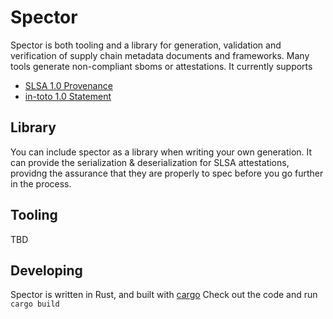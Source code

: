 # Spector
Spector is both tooling and a library for generation, validation and verification of supply chain metadata documents and frameworks.  Many tools generate non-compliant sboms or attestations.  It currently supports
* [SLSA 1.0 Provenance](https://slsa.dev/provenance/v1)
* [in-toto 1.0 Statement](https://github.com/in-toto/attestation/blob/v1.0/spec/v1.0/statement.md)

## Library
You can include spector as a library when writing your own generation.  It can provide the serialization & deserialization for SLSA attestations, providng the assurance that they are properly to spec before you go further in the process.

## Tooling
TBD

## Developing
Spector is written in Rust, and built with [cargo](https://doc.rust-lang.org/book/ch01-03-hello-cargo.html)
Check out the code and run `cargo build`
